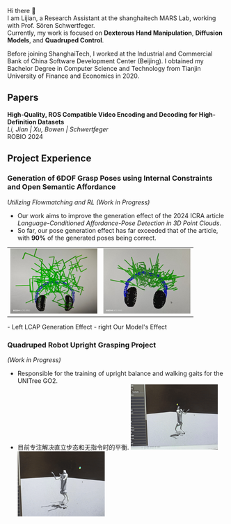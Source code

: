 


Hi there 👋  
I am Lijian, a Research Assistant at the shanghaitech MARS Lab, working with Prof. Sören Schwertfeger.  
Currently, my work is focused on **Dexterous Hand Manipulation**, **Diffusion Models**, and **Quadruped Control**.  

Before joining ShanghaiTech, I worked at the Industrial and Commercial Bank of China Software Development Center (Beijing). I obtained my Bachelor Degree in Computer Science and Technology from Tianjin University of Finance and Economics in 2020.  



## Papers  
**High-Quality, ROS Compatible Video Encoding and Decoding for High-Definition Datasets**  
*Li, Jian | Xu, Bowen | Schwertfeger*  
ROBIO 2024  



## Project Experience  

### Generation of 6DOF Grasp Poses using Internal Constraints and Open Semantic Affordance  
*Utilizing Flowmatching and RL (Work in Progress)*  
- Our work aims to improve the generation effect of the 2024 ICRA article *Language-Conditioned Affordance-Pose Detection in 3D Point Clouds*.  
- So far, our pose generation effect has far exceeded that of the article, with **90%** of the generated poses being correct.
<table>
    <tr>
        <td><img src="./img/LCAP_res.jpeg" alt="LCAP Generation Effect" width="200" height="150"></td>
        <td><img src="./img/our_res.jpeg" alt="Our Model's Effect" width="200" height="150"></td>
    </tr>
</table>
- Left LCAP Generation Effect
- right Our Model's Effect

### Quadruped Robot Upright Grasping Project  
*(Work in Progress)*  
- Responsible for the training of upright balance and walking gaits for the UNITree GO2.
- 目前专注解决直立步态和无指令时的平衡.
    <tr>
        <td><img src="./img/go2stand1.gif" alt="go2stand1" width="200" height="150"></td>
        <td><img src="./img/go2stand2.gif" alt="go2stand2" width="200" height="150"></td>
    </tr>

```
